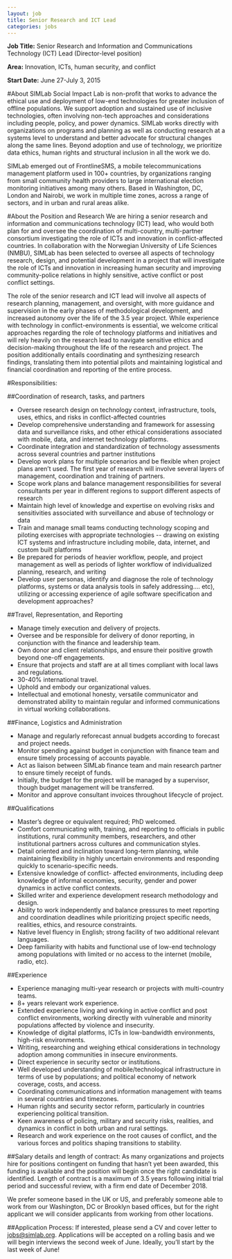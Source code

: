 ```yaml
---
layout: job
title: Senior Research and ICT Lead
categories: jobs
---
```

**Job Title:** Senior Research and Information and Communications Technology (ICT) Lead (Director-level position)

**Area:** Innovation, ICTs, human security, and conflict 

**Start Date:** June 27-July 3, 2015

#About SIMLab
Social Impact Lab is non-profit that works to advance the ethical use and deployment of low-end technologies for greater inclusion of offline populations. We support adoption and sustained use of inclusive technologies, often involving non-tech approaches and considerations including people, policy, and power dynamics.  SIMLab works directly with organizations on programs and planning as well as conducting research at a systems level to understand and better advocate for structural changes along the same lines. Beyond adoption and use of technology, we prioritize data ethics, human rights and structural inclusion in all the work we do.  
 
SIMLab emerged out of FrontlineSMS, a mobile telecommunications management platform  used in 100+ countries, by organizations ranging from small community health providers to large international election monitoring initiatives among many others. Based in Washington, DC, London and Nairobi, we work in multiple time zones, across a range of sectors, and in urban and rural areas alike. 

#About the Position and Research
We are hiring a senior research and information and communications technology (ICT) lead, who would both plan for and oversee the coordination of multi-country, multi-partner consortium investigating the role of ICTs and innovation in conflict-affected countries. In collaboration with the Norwegian University of Life Sciences (NMBU), SIMLab has been selected to oversee all aspects of technology research, design, and potential development in a project that will investigate the role of ICTs and innovation in increasing human security and improving community-police relations in highly sensitive, active conflict or post conflict settings.  

The role of the senior research and ICT lead will involve all aspects of research planning, management, and oversight, with more guidance and supervision in the early phases of methodological development, and increased autonomy over the life of the 3.5 year project. While experience with technology in conflict-environments is essential, we welcome critical approaches regarding the role of technology platforms and initiatives and will rely heavily on the research lead to navigate sensitive ethics and decision-making throughout the life of the research and project.   The position additionally entails coordinating and synthesizing research findings, translating them into potential pilots and maintaining logistical and financial coordination and reporting of the entire process.

#Responsibilities: 

##Coordination of research, tasks, and partners
* Oversee research design on technology context, infrastructure, tools, uses, ethics, and risks in conflict-affected countries
* Develop comprehensive understanding and framework for assessing data and surveillance risks, and other ethical considerations associated with mobile, data, and internet technology platforms.
* Coordinate integration and standardization of technology assessments across several countries and partner institutions
* Develop work plans for multiple scenarios and be flexible when project plans aren’t used. The first year of research will involve several layers of management, coordination and training of partners.  
* Scope work plans and balance management responsibilities for several consultants per year in different regions to support different aspects of research
* Maintain high level of knowledge and expertise on evolving risks and sensitivities associated with surveillance and abuse of technology or data 
* Train and manage small teams conducting technology scoping and piloting exercises with appropriate technologies --  drawing on existing ICT systems and infrastructure including mobile, data, internet, and custom built platforms
* Be prepared for periods of heavier workflow, people, and project management as well as periods of lighter workflow of individualized planning, research, and writing
* Develop user personas, identify and diagnose the role of technology platforms, systems or data analysis tools in safely addressing.... etc), utilizing or accessing experience of agile software specification and development approaches?

##Travel, Representation, and Reporting
* Manage timely execution and delivery of projects.
* Oversee and be responsible for delivery of donor reporting, in conjunction with the finance and leadership team.
* Own donor and client relationships, and ensure their positive growth beyond one-off engagements.
* Ensure that projects and staff are at all times compliant with local laws and regulations.
* 30-40% international travel.
* Uphold and embody our organizational values.
* Intellectual and emotional honesty, versatile communicator and demonstrated ability to maintain regular and informed communications in virtual working collaborations.

##Finance, Logistics and Administration
* Manage and regularly reforecast annual budgets according to forecast and project needs.
* Monitor spending against budget in conjunction with finance team and ensure timely processing of accounts payable.
* Act as liaison between SIMLab finance team and main research partner to ensure timely receipt of funds.
* Initially, the budget for the project will be managed by a supervisor, though budget management will be transferred.
* Monitor and approve consultant invoices throughout lifecycle of project.

##Qualifications
* Master’s degree or equivalent required; PhD welcomed.
* Comfort communicating with, training, and reporting to officials in public institutions, rural community members, researchers, and other institutional partners across cultures and communication styles.
* Detail oriented and inclination toward long-term planning, while maintaining flexibility in highly uncertain environments and responding quickly to scenario-specific needs.
* Extensive knowledge of conflict- affected environments, including deep knowledge of informal economies, security, gender and power dynamics in active conflict contexts.
* Skilled writer and experience development research methodology and design.
* Ability to work independently and balance pressures to meet reporting and coordination deadlines while prioritizing project specific needs, realities, ethics, and resource constraints.
* Native level fluency in English; strong facility of two additional relevant languages.
* Deep familiarity with habits and functional use of low-end technology among populations with limited or no access to the internet (mobile, radio, etc). 

##Experience
* Experience managing multi-year research or projects with multi-country teams.
* 8+ years relevant work experience.
* Extended experience living and working in active conflict and post conflict environments, working directly with vulnerable and minority populations affected by violence and insecurity.
* Knowledge of digital platforms, ICTs in low-bandwidth environments, high-risk environments.
* Writing, researching and weighing ethical considerations in technology adoption among communities in insecure environments.
* Direct experience in security sector or institutions.
* Well developed understanding of mobile/technological infrastructure in terms of use by populations; and political economy of network coverage, costs, and access.
* Coordinating communications and information management with teams in several countries and timezones.
* Human rights and security sector reform, particularly in countries experiencing political transition.
* Keen awareness of policing, military and security risks, realities, and dynamics in conflict in both urban and rural settings.
* Research and work experience on the root causes of conflict, and the various forces and politics shaping transitions to stability.

##Salary details and length of contract:
As many organizations and projects hire for positions contingent on funding that hasn’t yet been awarded, this funding is available and the position will begin once the right candidate is identified.  Length of contract is a maximum of 3.5 years following initial trial period and successful review, with a firm end date of December 2018. 

We prefer someone based in the UK or US, and preferably someone able to work from our Washington, DC or Brooklyn based offices, but for the right applicant we will consider applicants from working from other locations.

##Application Process: 
If interested, please send a CV and cover letter to jobs@simlab.org. Applications will be accepted on a rolling basis and we will begin interviews the second week of June. Ideally, you’ll start by the last week of June!
